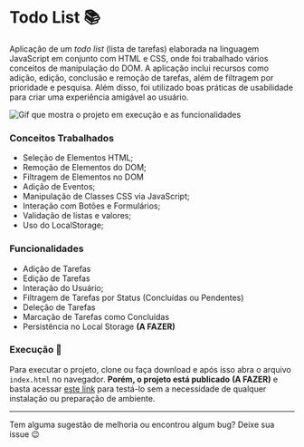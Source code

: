 # Todo List :books:

Aplicação de um *todo list* (lista de tarefas) elaborada na linguagem JavaScript em conjunto com HTML e CSS, onde foi trabalhado vários conceitos de manipulação do DOM. A aplicação inclui recursos como adição, edição, conclusão e remoção de tarefas, além de filtragem por prioridade e pesquisa. Além disso, foi utilizado boas práticas de usabilidade para criar uma experiência amigável ao usuário.

![Gif que mostra o projeto em execução e as funcionalidades](https://i.imgur.com/EeWkRbK.gif)

### Conceitos Trabalhados

- Seleção de Elementos HTML;
- Remoção de Elementos do DOM;
- Filtragem de Elementos no DOM
- Adição de Eventos;
- Manipulação de Classes CSS via JavaScript;
- Interação com Botões e Formulários;
- Validação de listas e valores;
- Uso do LocalStorage;

### Funcionalidades

- Adição de Tarefas
- Edição de Tarefas
- Interação do Usuário;
- Filtragem de Tarefas por Status (Concluídas ou Pendentes)
- Deleção de Tarefas
- Marcação de Tarefas como Concluídas
- Persistência no Local Storage **(A FAZER)**

### Execução :rocket:

Para executar o projeto, clone ou faça download e após isso abra o arquivo `index.html` no navegador. **Porém, o projeto está publicado** **(A FAZER)**  e basta acessar [este link]() para testá-lo sem a necessidade de qualquer instalação ou preparação de ambiente.

---

Tem alguma sugestão de melhoria ou encontrou algum bug? Deixe sua issue 😉